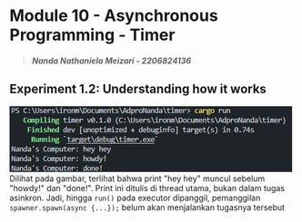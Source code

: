 # Module 10 - Asynchronous Programming - Timer

> ##### Nanda Nathaniela Meizari - 2206824136

## Experiment 1.2: Understanding how it works
![Experiment 1.2: Understanding how it works](assets/images/Experiment%201.2.jpg)
Dilihat pada gambar, terlihat bahwa print "hey hey" muncul sebelum "howdy!" dan "done!". Print ini ditulis di thread utama, bukan dalam tugas asinkron. Jadi, hingga `run()` pada executor dipanggil, pemanggilan `spawner.spawn(async {...});` belum akan menjalankan tugasnya tersebut